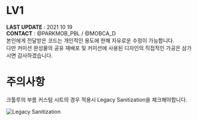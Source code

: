 # LV1
**LAST UPDATE** : 2021 10 19   
**CONTACT** : @PARKMOB_PBL / @MOBCA_D    
본인에게 전달받은 코드는 개인적인 용도에 한해 자유로운 수정이 가능합니다.   
다만 커미션 완성물의 공유 재배포 및 커미션에 사용된 디자인의 직접적인 가공은 삼가시면 감사하겠습니다.
   
      
         
            

# 주의사항
크툴루의 부름 커스텀 시트의 경우 적용시 Legacy Sanitization을 체크해야합니다. 
   
      
![Legacy Sanitization](https://i.imgur.com/dKetlgm.png "Legacy Sanitization")

